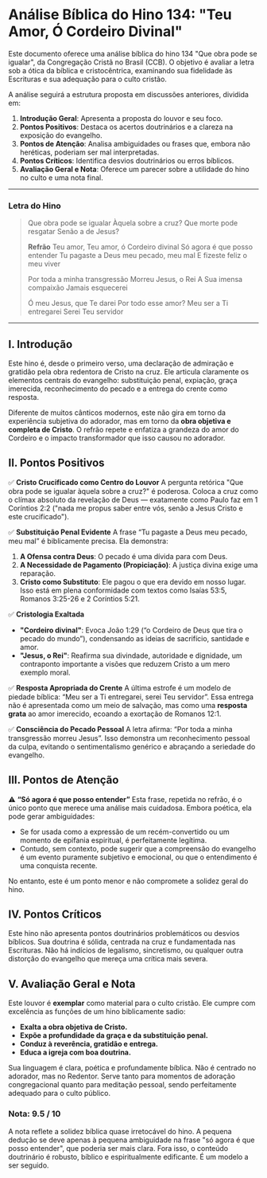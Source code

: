 # Análise Bíblica do Hino 134: "Teu Amor, Ó Cordeiro Divinal"

Este documento oferece uma análise bíblica do hino 134 "Que obra pode se igualar", da Congregação Cristã no Brasil (CCB). O objetivo é avaliar a letra sob a ótica da bíblica e cristocêntrica, examinando sua fidelidade às Escrituras e sua adequação para o culto cristão.

A análise seguirá a estrutura proposta em discussões anteriores, dividida em:
1.  **Introdução Geral**: Apresenta a proposta do louvor e seu foco.
2.  **Pontos Positivos**: Destaca os acertos doutrinários e a clareza na exposição do evangelho.
3.  **Pontos de Atenção**: Analisa ambiguidades ou frases que, embora não heréticas, poderiam ser mal interpretadas.
4.  **Pontos Críticos**: Identifica desvios doutrinários ou erros bíblicos.
5.  **Avaliação Geral e Nota**: Oferece um parecer sobre a utilidade do hino no culto e uma nota final.

---

### Letra do Hino

> Que obra pode se igualar
> Àquela sobre a cruz?
> Que morte pode resgatar
> Senão a de Jesus?
>
> **Refrão**
> Teu amor, Teu amor, ó Cordeiro divinal
> Só agora é que posso entender
> Tu pagaste a Deus meu pecado, meu mal
> E fizeste feliz o meu viver
> 
> Por toda a minha transgressão
> Morreu Jesus, o Rei
> A Sua imensa compaixão
> Jamais esquecerei
> 
> Ó meu Jesus, que Te darei
> Por todo esse amor?
> Meu ser a Ti entregarei
> Serei Teu servidor

---

## I. Introdução

Este hino é, desde o primeiro verso, uma declaração de admiração e gratidão pela obra redentora de Cristo na cruz. Ele articula claramente os elementos centrais do evangelho: substituição penal, expiação, graça imerecida, reconhecimento do pecado e a entrega do crente como resposta.

Diferente de muitos cânticos modernos, este não gira em torno da experiência subjetiva do adorador, mas em torno da **obra objetiva e completa de Cristo**. O refrão repete e enfatiza a grandeza do amor do Cordeiro e o impacto transformador que isso causou no adorador.

## II. Pontos Positivos

✅ **Cristo Crucificado como Centro do Louvor**
A pergunta retórica "Que obra pode se igualar àquela sobre a cruz?" é poderosa. Coloca a cruz como o clímax absoluto da revelação de Deus — exatamente como Paulo faz em 1 Coríntios 2:2 ("nada me propus saber entre vós, senão a Jesus Cristo e este crucificado").

✅ **Substituição Penal Evidente**
A frase “Tu pagaste a Deus meu pecado, meu mal” é biblicamente precisa. Ela demonstra:
1.  **A Ofensa contra Deus**: O pecado é uma dívida para com Deus.
2.  **A Necessidade de Pagamento (Propiciação)**: A justiça divina exige uma reparação.
3.  **Cristo como Substituto**: Ele pagou o que era devido em nosso lugar.
Isso está em plena conformidade com textos como Isaías 53:5, Romanos 3:25-26 e 2 Coríntios 5:21.

✅ **Cristologia Exaltada**
*   **"Cordeiro divinal"**: Evoca João 1:29 (“o Cordeiro de Deus que tira o pecado do mundo”), condensando as ideias de sacrifício, santidade e amor.
*   **"Jesus, o Rei"**: Reafirma sua divindade, autoridade e dignidade, um contraponto importante a visões que reduzem Cristo a um mero exemplo moral.

✅ **Resposta Apropriada do Crente**
A última estrofe é um modelo de piedade bíblica: “Meu ser a Ti entregarei, serei Teu servidor”. Essa entrega não é apresentada como um meio de salvação, mas como uma **resposta grata** ao amor imerecido, ecoando a exortação de Romanos 12:1.

✅ **Consciência do Pecado Pessoal**
A letra afirma: “Por toda a minha transgressão morreu Jesus”. Isso demonstra um reconhecimento pessoal da culpa, evitando o sentimentalismo genérico e abraçando a seriedade do evangelho.

## III. Pontos de Atenção

⚠️ **“Só agora é que posso entender”**
Esta frase, repetida no refrão, é o único ponto que merece uma análise mais cuidadosa. Embora poética, ela pode gerar ambiguidades:
*   Se for usada como a expressão de um recém-convertido ou um momento de epifania espiritual, é perfeitamente legítima.
*   Contudo, sem contexto, pode sugerir que a compreensão do evangelho é um evento puramente subjetivo e emocional, ou que o entendimento é uma conquista recente.

No entanto, este é um ponto menor e não compromete a solidez geral do hino.

## IV. Pontos Críticos

Este hino não apresenta pontos doutrinários problemáticos ou desvios bíblicos. Sua doutrina é sólida, centrada na cruz e fundamentada nas Escrituras. Não há indícios de legalismo, sincretismo, ou qualquer outra distorção do evangelho que mereça uma crítica mais severa.

## V. Avaliação Geral e Nota

Este louvor é **exemplar** como material para o culto cristão. Ele cumpre com excelência as funções de um hino biblicamente sadio:
*   **Exalta a obra objetiva de Cristo.**
*   **Expõe a profundidade da graça e da substituição penal.**
*   **Conduz à reverência, gratidão e entrega.**
*   **Educa a igreja com boa doutrina.**

Sua linguagem é clara, poética e profundamente bíblica. Não é centrado no adorador, mas no Redentor. Serve tanto para momentos de adoração congregacional quanto para meditação pessoal, sendo perfeitamente adequado para o culto público.

### **Nota: 9.5 / 10**

A nota reflete a solidez bíblica quase irretocável do hino. A pequena dedução se deve apenas à pequena ambiguidade na frase "só agora é que posso entender", que poderia ser mais clara. Fora isso, o conteúdo doutrinário é robusto, bíblico e espiritualmente edificante. É um modelo a ser seguido.

